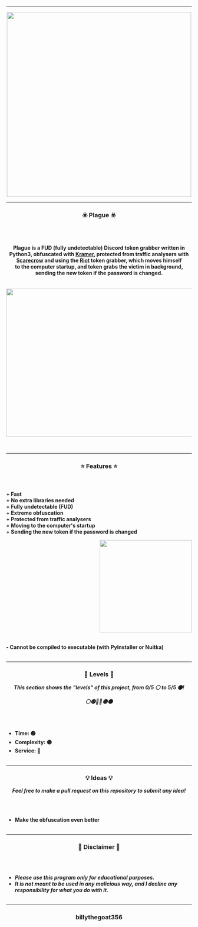 -----

<p align="center">
<img src="https://repository-images.githubusercontent.com/430853217/b9e21ff2-b3eb-4775-a261-f9d83d4ee862", width="500", height="500">
</p>

-----

### <p align="center">☣️ Plague ☣️</p>

<br><br>
<p align="center">
<strong>
Plague is a FUD (fully undetectable) Discord token grabber written in Python3, obfuscated with <a href="https://github.com/billythegoat356/Kramer">Kramer</a>, protected from traffic analysers with
<br>
<a href="https://github.com/billythegoat356/Scarecrow">Scarecrow</a> and using the <a href="https://github.com/billythegoat356/Riot">Riot</a> token grabber, which moves himself
<br>
to the computer startup, and token grabs the victim in background, sending the new token if the password is changed.
<br><br><br>
</strong>
<img src="https://cdn.discordapp.com/attachments/940036299941904405/954064557423362138/unknown.png" width="800", height="400">
</p>
<br>

-----

### <p align="center">⭐ Features ⭐</p>

<br><br>
<strong>+ Fast</strong>
<br>
<strong>+ No extra libraries needed</strong>
<br>
<strong>+ Fully undetectable (FUD)</strong>
<br>
<strong>+ Extreme obfuscation</strong>
<br>
<strong>+ Protected from traffic analysers</strong>
<br>
<strong>+ Moving to the computer's startup</strong>
<br>
<strong>+ Sending the new token if the password is changed</strong>
<br>

<p align="right">
<img src="https://repository-images.githubusercontent.com/430853217/b9e21ff2-b3eb-4775-a261-f9d83d4ee862" width="250", height="250">
</p>

<br>
<strong>- Cannot be compiled to executable (with PyInstaller or Nuitka)</strong>
<br><br>

-----

### <p align="center">🎯 Levels 🎯</p>

<p align="center"><strong><i>This section shows the "levels" of this project, from 0/5 ⚪ to 5/5 ⚫!</i></strong</p>
<p align="center"><strong><i>⚪🟢🔵🔴🟣⚫</i></strong</p>

<br><br>
* Time: 🟢
* Complexity: 🟣
* Service: 🔴
<br><br>

-----

### <p align="center">💡 Ideas 💡</p>

<p align="center"><strong><i>Feel free to make a pull request on this repository to submit any idea!</i></strong</p>

<br><br>
* Make the obfuscation even better
<br><br>

-----

### <p align="center">📌 Disclaimer 📌</p>

<br><br>
* ***Please use this program only for educational purposes.***
* ***It is not meant to be used in any malicious way, and I decline any responsibility for what you do with it.***
<br><br>

-----

### <p align="center">billythegoat356</p>
